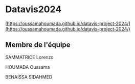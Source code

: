 # Datavis2024

[https://oussamahoumada.github.io/datavis-project-2024/](https://oussamahoumada.github.io/datavis-project-2024/)

## Membre de l'équipe

SAMMATRICE Lorenzo

HOUMADA Oussama

BENAISSA SIDAHMED
 